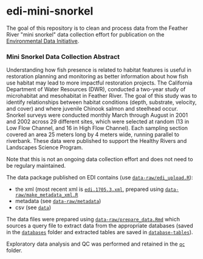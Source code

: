 # edi-mini-snorkel

The goal of this repository is to clean and process data from the Feather River 
"mini snorkel" data collection effort for publication on the [Environmental Data Initiative](https://portal.edirepository.org/nis/mapbrowse?packageid=edi.1705.3).

### Mini Snorkel Data Collection Abstract

Understanding how fish presence is related to habitat features is useful in restoration planning and monitoring as better information about how fish use habitat may lead to more impactful restoration projects. The California Department of Water Resources (DWR), conducted a two-year study of microhabitat and mesohabitat in Feather River. The goal of this study was to identify relationships between habitat conditions (depth, substrate, velocity, and cover) and where juvenile Chinook salmon and steelhead occur. Snorkel surveys were conducted monthly March through August in 2001 and 2002 across 29 different sites, which were selected at random (13 in Low Flow Channel, and 16 in High Flow Channel). Each sampling section covered an area 25 meters long by 4 meters wide, running parallel to riverbank. These data were published to support the Healthy Rivers and Landscapes Science Program.

Note that this is not an ongoing data collection effort and does not need to be regulary maintained.

The data package published on EDI contains (use [`data-raw/edi_upload.R`](https://github.com/Healthy-Rivers-and-Landscapes-Science/feather-river/blob/main/edi-mini-snorkel/data-raw/edi_upload.R)):

- the xml (most recent xml is [`edi.1705.3.xml`](https://github.com/Healthy-Rivers-and-Landscapes-Science/feather-river/blob/main/edi-mini-snorkel/edi.1705.3.xml), prepared using [`data-raw/make_metadata_xml.R`](https://github.com/Healthy-Rivers-and-Landscapes-Science/feather-river/blob/main/edi-mini-snorkel/data-raw/make_metadata_xml.R)
- metadata (see [`data-raw/metadata`](https://github.com/Healthy-Rivers-and-Landscapes-Science/feather-river/tree/main/edi-mini-snorkel/data-raw/metadata))
- csv (see [`data`](https://github.com/Healthy-Rivers-and-Landscapes-Science/feather-river/tree/main/edi-mini-snorkel/data))

The data files were prepared using [`data-raw/prepare_data.Rmd`](https://github.com/Healthy-Rivers-and-Landscapes-Science/feather-river/blob/main/edi-mini-snorkel/data-raw/prepare_data.Rmd) which sources a query file to
extract data from the appropriate databases (saved in the [`databases`](https://github.com/Healthy-Rivers-and-Landscapes-Science/feather-river/tree/main/edi-mini-snorkel/data-raw/databases) folder and extracted tables are saved in [`database-tables`](https://github.com/Healthy-Rivers-and-Landscapes-Science/feather-river/tree/main/edi-mini-snorkel/data-raw/database-tables)).

Exploratory data analysis and QC was performed and retained in the [`qc`](https://github.com/Healthy-Rivers-and-Landscapes-Science/feather-river/tree/main/edi-mini-snorkel/data-raw/qc) folder.

